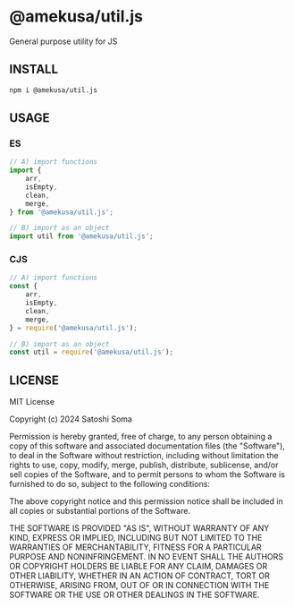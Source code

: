 # @amekusa/util.js
General purpose utility for JS

## INSTALL
```sh
npm i @amekusa/util.js
```

## USAGE

### ES
```js
// A) import functions
import {
	arr,
	isEmpty,
	clean,
	merge,
} from '@amekusa/util.js';

// B) import as an object
import util from '@amekusa/util.js';
```

### CJS
```js
// A) import functions
const {
	arr,
	isEmpty,
	clean,
	merge,
} = require('@amekusa/util.js');

// B) import as an object
const util = require('@amekusa/util.js');
```

## LICENSE
MIT License

Copyright (c) 2024 Satoshi Soma

Permission is hereby granted, free of charge, to any person obtaining a copy
of this software and associated documentation files (the "Software"), to deal
in the Software without restriction, including without limitation the rights
to use, copy, modify, merge, publish, distribute, sublicense, and/or sell
copies of the Software, and to permit persons to whom the Software is
furnished to do so, subject to the following conditions:

The above copyright notice and this permission notice shall be included in all
copies or substantial portions of the Software.

THE SOFTWARE IS PROVIDED "AS IS", WITHOUT WARRANTY OF ANY KIND, EXPRESS OR
IMPLIED, INCLUDING BUT NOT LIMITED TO THE WARRANTIES OF MERCHANTABILITY,
FITNESS FOR A PARTICULAR PURPOSE AND NONINFRINGEMENT. IN NO EVENT SHALL THE
AUTHORS OR COPYRIGHT HOLDERS BE LIABLE FOR ANY CLAIM, DAMAGES OR OTHER
LIABILITY, WHETHER IN AN ACTION OF CONTRACT, TORT OR OTHERWISE, ARISING FROM,
OUT OF OR IN CONNECTION WITH THE SOFTWARE OR THE USE OR OTHER DEALINGS IN THE
SOFTWARE.
